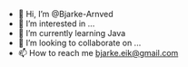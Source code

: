 - 👋 Hi, I’m @Bjarke-Arnved
- 👀 I’m interested in ...
- 🌱 I’m currently learning Java
- 💞️ I’m looking to collaborate on ...
- 📫 How to reach me bjarke.eik@gmail.com
